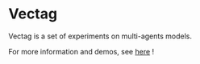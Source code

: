 Vectag
======

Vectag is a set of experiments on multi-agents models.

For more information and demos, see [here] !

 [here]: http://jgaffuri.github.io/Vectag/
